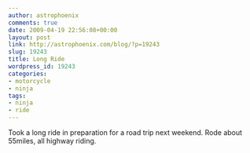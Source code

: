 ```yaml
---
author: astrophoenix
comments: true
date: 2009-04-19 22:56:08+00:00
layout: post
link: http://astrophoenix.com/blog/?p=19243
slug: 19243
title: Long Ride
wordpress_id: 19243
categories:
- motorcycle
- ninja
tags:
- ninja
- ride
---
```


Took a long ride in preparation for a road trip next weekend. Rode about 55miles, all highway riding.
